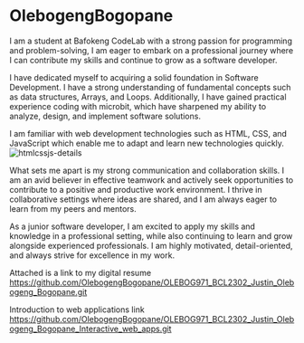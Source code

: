 # OlebogengBogopane



I am a student at Bafokeng CodeLab with a strong passion for programming and problem-solving, I am eager to embark on a professional journey where I can contribute my skills and continue to grow as a software developer.

 I have dedicated myself to acquiring a solid foundation in Software Development. I have a strong understanding of fundamental concepts such as  data structures, Arrays, and Loops. Additionally, I have gained practical experience coding with microbit, which have sharpened my ability to analyze, design, and implement software solutions.


I am familiar with web development technologies such as HTML, CSS, and JavaScript which  enable me to adapt and learn new technologies quickly.
![htmlcssjs-details](https://github.com/OlebogengBogopane/Olebogeng-Bogopane/assets/125870308/03d655c3-70bc-46c9-80f2-d8dcd3733300)

What sets me apart is my strong communication and collaboration skills. I am an avid believer in effective teamwork and actively seek opportunities to contribute to a positive and productive work environment. I thrive in collaborative settings where ideas are shared, and I am always eager to learn from my peers and mentors.


As a junior software developer, I am excited to apply my skills and knowledge in a professional setting, while also continuing to learn and grow alongside experienced professionals. I am highly motivated, detail-oriented, and always strive for excellence in my work. 


Attached is a link to my digital resume https://github.com/OlebogengBogopane/OLEBOG971_BCL2302_Justin_Olebogeng_Bogopane.git

Introduction to web applications link   https://github.com/OlebogengBogopane/OLEBOG971_BCL2302_Justin_Olebogeng_Bogopane_Interactive_web_apps.git
